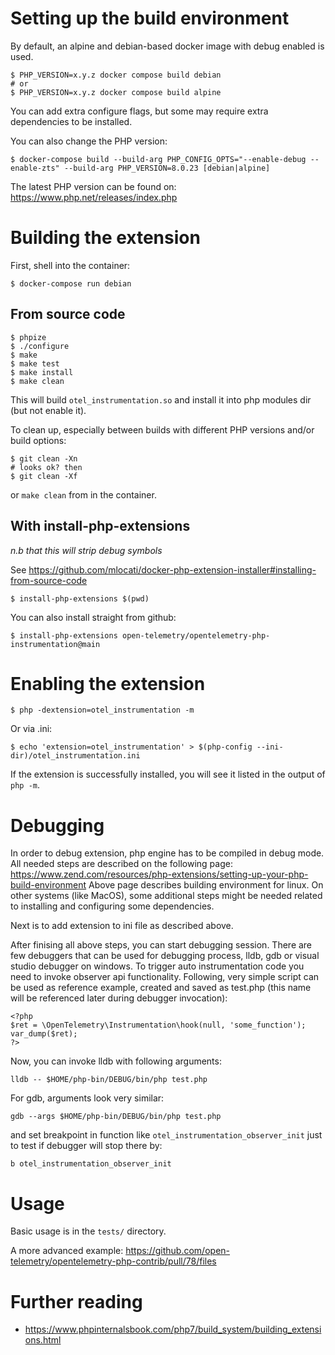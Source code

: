 # Setting up the build environment

By default, an alpine and debian-based docker image with debug enabled is used.

```shell
$ PHP_VERSION=x.y.z docker compose build debian
# or
$ PHP_VERSION=x.y.z docker compose build alpine
```

You can add extra configure flags, but some may require extra dependencies to be installed.

You can also change the PHP version:

```shell
$ docker-compose build --build-arg PHP_CONFIG_OPTS="--enable-debug --enable-zts" --build-arg PHP_VERSION=8.0.23 [debian|alpine]
```

The latest PHP version can be found on: https://www.php.net/releases/index.php

# Building the extension

First, shell into the container:
```shell
$ docker-compose run debian
```

## From source code
```shell
$ phpize
$ ./configure
$ make
$ make test
$ make install
$ make clean
```

This will build `otel_instrumentation.so` and install it into php modules dir (but not enable it).

To clean up, especially between builds with different PHP versions and/or build options:

```shell
$ git clean -Xn
# looks ok? then
$ git clean -Xf
```

or `make clean` from in the container.

## With install-php-extensions

_n.b that this will strip debug symbols_

See https://github.com/mlocati/docker-php-extension-installer#installing-from-source-code

```shell
$ install-php-extensions $(pwd)
```

You can also install straight from github:

```shell
$ install-php-extensions open-telemetry/opentelemetry-php-instrumentation@main
```

# Enabling the extension

```shell
$ php -dextension=otel_instrumentation -m
```

Or via .ini:
```shell
$ echo 'extension=otel_instrumentation' > $(php-config --ini-dir)/otel_instrumentation.ini
```

If the extension is successfully installed, you will see it listed in the output of `php -m`.

# Debugging

In order to debug extension, php engine has to be compiled in debug mode. All needed steps
are described on the following page: https://www.zend.com/resources/php-extensions/setting-up-your-php-build-environment
Above page describes building environment for linux. On other systems (like MacOS), some additional steps might be
needed related to installing and configuring some dependencies.

Next is to add extension to ini file as described above.

After finising all above steps, you can start debugging session. There are few debuggers that
can be used for debugging process, lldb, gdb or visual studio debugger on windows.
To trigger auto instrumentation code you need to invoke observer api functionality.
Following, very simple script can be used as reference example, created and saved as test.php
(this name will be referenced later during debugger invocation):

```shell
<?php
$ret = \OpenTelemetry\Instrumentation\hook(null, 'some_function');
var_dump($ret);
?>
```

Now, you can invoke lldb with following arguments:
```shell
lldb -- $HOME/php-bin/DEBUG/bin/php test.php
```

For gdb, arguments look very similar:
```shell
gdb --args $HOME/php-bin/DEBUG/bin/php test.php
```

and set breakpoint in function like `otel_instrumentation_observer_init` just to test if debugger will
stop there by:
```shell
b otel_instrumentation_observer_init
```

# Usage

Basic usage is in the `tests/` directory.

A more advanced example: https://github.com/open-telemetry/opentelemetry-php-contrib/pull/78/files

# Further reading

* https://www.phpinternalsbook.com/php7/build_system/building_extensions.html